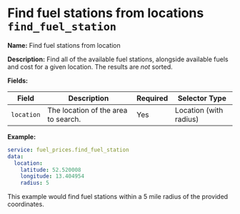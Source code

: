 # Find fuel stations from locations `find_fuel_station`

**Name:** Find fuel stations from location

**Description:** Find all of the available fuel stations, alongside available fuels and cost for a given location. The results are *not* sorted.

**Fields:**

| Field      | Description                     | Required | Selector Type |
|------------|---------------------------------|----------|---------------|
| `location` | The location of the area to search. | Yes      | Location (with radius) |

**Example:**

```yaml
service: fuel_prices.find_fuel_station
data:
  location:
    latitude: 52.520008
    longitude: 13.404954
    radius: 5
```

This example would find fuel stations within a 5 mile radius of the provided coordinates.
